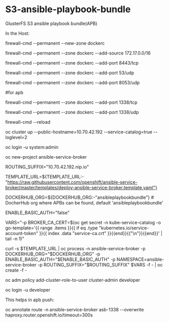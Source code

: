 # S3-ansible-playbook-bundle
GlusterFS S3 ansible playbook bundle(APB)

In the Host:

firewall-cmd --permanent --new-zone dockerc

firewall-cmd --permanent --zone dockerc --add-source 172.17.0.0/16

firewall-cmd --permanent --zone dockerc --add-port 8443/tcp

firewall-cmd --permanent --zone dockerc --add-port 53/udp

firewall-cmd --permanent --zone dockerc --add-port 8053/udp


#for apb

firewall-cmd --permanent --zone dockerc --add-port 1338/tcp 

firewall-cmd --permanent --zone dockerc --add-port 1338/udp

firewall-cmd --reload

oc cluster up --public-hostname=10.70.42.192  --service-catalog=true  --loglevel=2

oc login -u system:admin

oc new-project ansible-service-broker


ROUTING_SUFFIX="10.70.42.192.nip.io"

TEMPLATE_URL=${TEMPLATE_URL:-"https://raw.githubusercontent.com/openshift/ansible-service-broker/master/templates/deploy-ansible-service-broker.template.yaml"}

DOCKERHUB_ORG=${DOCKERHUB_ORG:-"ansibleplaybookbundle"} # DocherHub org where APBs can be found, default 'ansibleplaybookbundle'

ENABLE_BASIC_AUTH="false"

VARS="-p BROKER_CA_CERT=$(oc get secret -n kube-service-catalog -o go-template='{{ range .items }}{{ if eq .type "kubernetes.io/service-account-token" }}{{ index .data "service-ca.crt" }}{{end}}{{"\n"}}{{end}}' | tail -n 1)"

curl -s $TEMPLATE_URL   | oc process   -n ansible-service-broker   -p DOCKERHUB_ORG="$DOCKERHUB_ORG"   -p ENABLE_BASIC_AUTH="$ENABLE_BASIC_AUTH"   -p NAMESPACE=ansible-service-broker   -p ROUTING_SUFFIX="$ROUTING_SUFFIX"   $VARS -f - | oc create -f -

oc adm policy add-cluster-role-to-user cluster-admin developer

oc login -u developer

This helps in apb push:

oc annotate route -n ansible-service-broker asb-1338 --overwrite haproxy.router.openshift.io/timeout=300s


